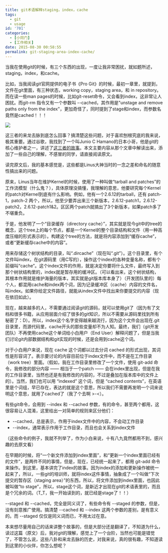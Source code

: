 ```yaml
---
title: git术语解释staging，index，cache
tags:
  - git
  - usage
id: '701'
categories:
  - [小窍门]
  - [工作相关]
date: 2015-08-30 00:58:55
permalink: git-staging-area-index-cache/
---
```


当我在使用git的时候，有三个东西的出现，一度让我非常困扰，就如题所述，staging，index，和cache。
<!-- more -->
比如，当我阅读git官网提供的电子书《Pro Git》的时候，最初一章里，就提到，文件在git里面，有三种状态，working copy，staging area，和 in repository。而在读一些man pages的时候，比如git-reset命令，又会看到index，这非常让人困扰。而git-rm 指令又有一个参数叫 --cached，其作用是"unstage and remove paths only from the index"，更加奇怪了，同时提到了stage和index，而参数名竟然是cached！！！

![](http://sexywp.com/wp-content/uploads/2015/08/QQ20150829-1@2x.png)

这三者的来龙去脉到底怎么回事？搞清楚这些问题，对于喜欢刨根究底的我来说，极其重要。通过谷歌，我找到了一个叫Junio C Hamano的日本小哥，他是git的核心维护者之一，讲述了[这三者的故事](http://gitster.livejournal.com/39629.html)。本文主要内容从那个文章中解读出来，添加了一些自己的理解，不感冒的同学，请直接阅读原文。

读完原文后，我的基本感觉是，这些都是Linus大神当时的一念之差和命名的随意性搞出来的问题。

原来，Linus当年在维护Kernel的时候，使用了一种叫做“tarball and patches”的工作流模型（什么鬼？），具体原理没搞懂，我理解的意思，他要研究每个Kernel的patch对Kernel到底有什么影响。例如，他有一个2.6.12的tarball，还有 patch-1，patch-2 两个，所以，他至少要弄出来三个新版本，2.6.12-patch1，2.6.12-patch2，2.6.12-patch1&2。区区两个patch就搞出了3个新版本，如果patch多了不堪重负。

于是，他发明了一个“目录缓存（directory cache）”，其实就是现今git中的tree的概念，这个tree上的每个节点，都是一个Kernel的整个目录结构和文件（用一种高度压缩的形式表示的）。构建这个tree的方法，就是将内容添加到“缓存cache”，或者“更新缓存cache中的内容”。

用来存储这个树状结构的目录，叫“.dircache”（现在叫“.git”）。这个目录里，有个文件叫index，在git源码里（用C写的），操作这个index的各种变量名称，都有个前缀叫“cache”。这个index文件的作用，就是决定你要将什么文件，最终写入到那个树状结构里的，index就是暂存用的缓冲区。（可以看出来，这个树状结构，其根本作用就是维护海量的版本，其实就是git版本库本身了）（开发团队里的）每个人，都混用cache和index两个词，因为记录缓冲区（cache）内容的文件名，叫index。如果你给定文件路径，就能从index文件中找出来你要提交的内容（现在依旧如此）。

现在，越来越多的人，不需要通过阅读git的源码，就可以使用git了（因为有了文档和很多书籍，从应用层面介绍了很多的git知识，所以不需要从源码里找到所有秘密了：D）。所以，index这个名字变得越来越流行，因为这个文件会出现在.git目录里，而源代码里，cache开头的那些变量却不为人知。最终，我们（git开发团队）不再使用cache这个单词给小白用户（End User）解释问题了，但是当我们讨论git内部数据结构和git实现的时候，还是会用到cache这个词。

对于小白用户来说，现在 cache 这个词都以过去分词 cached 的形式出现，其词性是形容词了。表示要讨论的内容目前位于index文件中，而不是在工作目录（work tree）里面。（假如，我在工作目录里修改了一个文件，使用 git-add 命令，我修改的部分内容 —— 相当于一个patch —— 会在index里出现，但是在我的工作目录里，当然也还是有我修改的内容的，不过是叠加在版本库中的文件上的）。当然，我们也可以用 “indexed” 这个词，但是 “cached contents”，在英语里是个词组，早已存在，表达的就是这个意思，所以我们不需要再发明一个词来说明这个意思，就用了cached了（我了个去啊 >-<）。

有些git命令，会用到 --index 和 --cached 参数，有的命令，甚至两个都用，这很容易让人混淆，这里给出一对简单的规则来区分他们：

*   --cached，总是表示，作用于index文件中的内容，不会动工作目录
*   --index，通常表示作用于工作目录，而且也会关系到index文件

（这些命令的例子，我就不列举了，作为小白来说，十有八九竟然都用不到，感兴趣的去原文看）

在早期的时候，将“一个新文件添加到index里面”，和“更新一个index里面已经有的文件”，是两件不同的事情，但是，现在，已经统一起来了，都用 git-add 命令来操作。到这里，基本讲完了index的故事。因为index的添加和更新操作被统一起来了，所以，一些git的培训师，就将index这件事情，抽象成了一个叫做“下次提交的暂存区（staging area）”的东西，所以，将文件添加到index里面，也因此被叫做“to stage”，所以，stage这个词，是新近才出现在git的术语表里的，而且是个冗余的词。（T_T，我一开始读到的，就已经是stage了！！）

--staged 和 --cached，完全是同义词了，有些命令有 --staged 的参数，但是，没有刻意推广使用。搞清楚 --cached 和 --index 这两个参数的差别，是有意义的。而 --staged 仅仅是同义词而已，不用太过在意。

本来想尽量用自己的话来讲整个故事的，但是大部分还是翻译了，不知道为什么，读过这篇（原文）后，我对git的理解，感觉上了一个台阶，当然也可能是错觉了，不管怎么说，这些八卦和来龙去脉的历史，对我来说，真的很有趣，不知道读到这里的小伙伴，你怎么想呢？